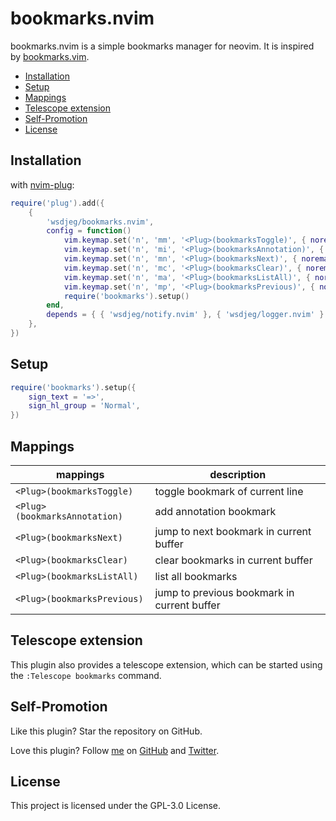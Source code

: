 # bookmarks.nvim

bookmarks.nvim is a simple bookmarks manager for neovim. It is inspired by [bookmarks.vim](https://github.com/wsdjeg/SpaceVim/tree/master/bundle/bookmarks.vim).

<!-- vim-markdown-toc GFM -->

* [Installation](#installation)
* [Setup](#setup)
* [Mappings](#mappings)
* [Telescope extension](#telescope-extension)
* [Self-Promotion](#self-promotion)
* [License](#license)

<!-- vim-markdown-toc -->

## Installation

with [nvim-plug](https://github.com/wsdjeg/nvim-plug):

```lua
require('plug').add({
    {
        'wsdjeg/bookmarks.nvim',
        config = function()
            vim.keymap.set('n', 'mm', '<Plug>(bookmarksToggle)', { noremap = false })
            vim.keymap.set('n', 'mi', '<Plug>(bookmarksAnnotation)', { noremap = false })
            vim.keymap.set('n', 'mn', '<Plug>(bookmarksNext)', { noremap = false })
            vim.keymap.set('n', 'mc', '<Plug>(bookmarksClear)', { noremap = false })
            vim.keymap.set('n', 'ma', '<Plug>(bookmarksListAll)', { noremap = false })
            vim.keymap.set('n', 'mp', '<Plug>(bookmarksPrevious)', { noremap = false })
            require('bookmarks').setup()
        end,
        depends = { { 'wsdjeg/notify.nvim' }, { 'wsdjeg/logger.nvim' } },
    },
})
```

## Setup

```lua
require('bookmarks').setup({
    sign_text = '=>',
    sign_hl_group = 'Normal',
})
```

## Mappings

| mappings                      | description                                 |
| ----------------------------- | ------------------------------------------- |
| `<Plug>(bookmarksToggle)`     | toggle bookmark of current line             |
| `<Plug>(bookmarksAnnotation)` | add annotation bookmark                     |
| `<Plug>(bookmarksNext)`       | jump to next bookmark in current buffer     |
| `<Plug>(bookmarksClear)`      | clear bookmarks in current buffer           |
| `<Plug>(bookmarksListAll)`    | list all bookmarks                          |
| `<Plug>(bookmarksPrevious)`   | jump to previous bookmark in current buffer |

## Telescope extension

This plugin also provides a telescope extension, which can be started using the `:Telescope bookmarks` command.

## Self-Promotion

Like this plugin? Star the repository on
GitHub.

Love this plugin? Follow [me](https://wsdjeg.net/) on
[GitHub](https://github.com/wsdjeg) and
[Twitter](http://twitter.com/wsdtty).

## License

This project is licensed under the GPL-3.0 License.
